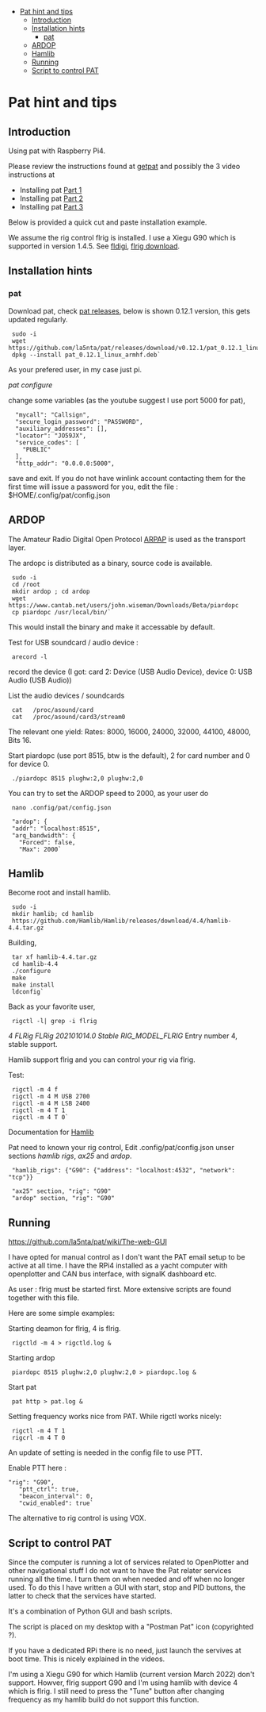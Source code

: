- [Pat hint and tips](#pat-hint-and-tips)
  * [Introduction](#introduction)
  * [Installation hints](#installation-hints)
    + [pat](#pat)
  * [ARDOP](#ardop)
  * [Hamlib](#hamlib)
  * [Running](#running)
  * [Script to control PAT](#script-to-control-pat)


# Pat hint and tips

## Introduction 
Using pat with Raspberry Pi4.

Please review the instructions found at [getpat](https://getpat.io/)
and possibly the 3 video instructions at

- Installing pat [Part 1](https://youtu.be/oZJJLfVz23k) 
- Installing pat [Part 2](https://youtu.be/BgqsTbxzR4E) 
- Installing pat [Part 3](https://youtu.be/ZCMHeuNjhK0)

Below is provided a quick cut and paste installation example.

We assume the rig control flrig is installed. I use a Xiegu G90
which is supported in version 1.4.5. See [fldigi](http://www.w1hkj.com/),
[flrig download](http://www.w1hkj.com/files/flrig/).


## Installation hints

### pat
Download pat, check [pat releases](https://github.com/la5nta/pat/releases),
below is shown 0.12.1 version, this gets updated regularly.

     sudo -i 
     wget https://github.com/la5nta/pat/releases/download/v0.12.1/pat_0.12.1_linux_armhf.deb
     dpkg --install pat_0.12.1_linux_armhf.deb`

As your prefered user, in my case just pi.

*pat configure*

change some variables (as the youtube suggest I use port 5000 for pat),

      "mycall": "Callsign",
      "secure_login_password": "PASSWORD",
      "auxiliary_addresses": [],
      "locator": "JO59JX",
      "service_codes": [
        "PUBLIC"
      ],
      "http_addr": "0.0.0.0:5000",
	  
save and exit. 
If you do not have winlink account contacting them for the first time will
issue a password for you, edit the file : $HOME/.config/pat/config.json 


## ARDOP

The Amateur Radio Digital Open Protocol [ARPAP](https://www.cantab.net/users/john.wiseman/Documents/ARDOPC.html) is used as the transport layer.

The ardopc is distributed as a binary, source code is available.

     sudo -i
     cd /root
     mkdir ardop ; cd ardop
     wget https://www.cantab.net/users/john.wiseman/Downloads/Beta/piardopc
     cp piardopc /usr/local/bin/`

This would install the binary and make it accessable by default.

Test for USB soundcard / audio device :

     arecord -l

record the device 
(I got: card 2: Device (USB Audio Device), device 0: USB Audio (USB Audio))

List the audio devices / soundcards

     cat   /proc/asound/card
     cat   /proc/asound/card3/stream0
	 
The relevant one yield:
Rates: 8000, 16000, 24000, 32000, 44100, 48000, Bits 16.

Start piardopc (use port 8515, btw is the default), 2 for card number and 0 for device 0.

     ./piardopc 8515 plughw:2,0 plughw:2,0


You can try to set the ARDOP speed to 2000, as your user do

     nano .config/pat/config.json

     "ardop": {
     "addr": "localhost:8515",
     "arq_bandwidth": {
       "Forced": false,
       "Max": 2000`
	  

## Hamlib

Become root and install hamlib.

     sudo -i
     mkdir hamlib; cd hamlib
     https://github.com/Hamlib/Hamlib/releases/download/4.4/hamlib-4.4.tar.gz

Building,

     tar xf hamlib-4.4.tar.gz
     cd hamlib-4.4
     ./configure
     make
     make install
     ldconfig`

Back as your favorite user,

     rigctl -l| grep -i flrig

*4  FLRig  FLRig  202101014.0  Stable  RIG_MODEL_FLRIG*
Entry number 4, stable support.

Hamlib support flrig and you can control your rig via flrig.

Test:

     rigctl -m 4 f
     rigctl -m 4 M USB 2700
     rigctl -m 4 M LSB 2400
     rigctl -m 4 T 1
     rigctl -m 4 T 0`

Documentation for [Hamlib](https://github.com/Hamlib/Hamlib/wiki/Documentation)

Pat need to known your rig control,
Edit .config/pat/config.json unser sections *hamlib rigs*, 
*ax25* and *ardop*.

     "hamlib_rigs": {"G90": {"address": "localhost:4532", "network": "tcp"}}

     "ax25" section, "rig": "G90"
     "ardop" section, "rig": "G90"



## Running

https://github.com/la5nta/pat/wiki/The-web-GUI

I have opted for manual control as I don't want the
PAT email setup to be active at all time. I have the RPi4 
installed as a yacht computer with openplotter and CAN bus interface,
with signalK dashboard etc. 


As user :
flrig must be started first. More extensive
scripts are found together with this file.

Here are some simple examples:

Starting deamon for flrig, 4 is flrig.

     rigctld -m 4 > rigctld.log & 

Starting ardop

     piardopc 8515 plughw:2,0 plughw:2,0 > piardopc.log & 
	 
Start pat

     pat http > pat.log &



Setting frequency works nice from PAT. 
While rigctl works nicely:

     rigctl -m 4 T 1
     rigcrl -m 4 T 0

An update of setting is needed in the config file to use PTT.

Enable PTT here :

    "rig": "G90",
       "ptt_ctrl": true,
       "beacon_interval": 0,
       "cwid_enabled": true`

The alternative to rig control is using VOX.


## Script to control PAT
Since the computer is running a lot of services related to OpenPlotter and other
navigational stuff I do not want to have the Pat relater services running all the time.
I turn them on when needed and off when no longer used. To do this I have 
written a GUI with start, stop and PID buttons, the latter to check that the
services have started. 

It's a combination of Python GUI and bash scripts. 

The script is placed on my desktop with a "Postman Pat" icon (copyrighted ?). 

If you have a dedicated RPi there is no need, just launch the servives at boot time. 
This is nicely explained in the videos.

I'm using a Xiegu G90 for which Hamlib (current version March 2022) don't support.
Howver, flrig support G90 and I'm using hamlib with device 4 which is flrig. 
I still need to press the "Tune" button after changing frequency as my hamlib build
do not support this function. 
